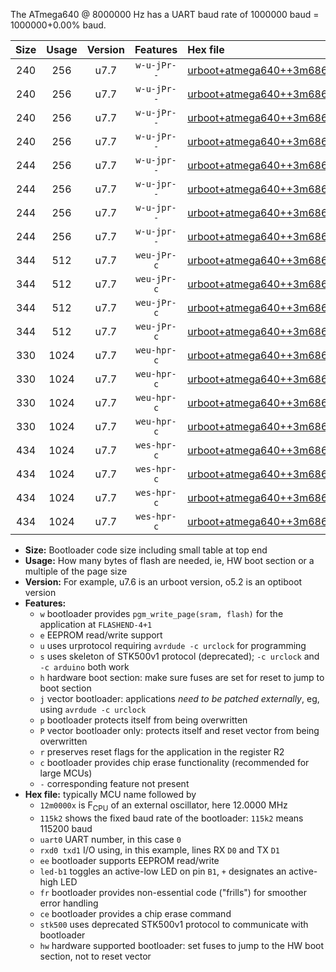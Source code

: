 The ATmega640 @ 8000000 Hz has a UART baud rate of 1000000 baud = 1000000+0.00% baud.

|Size|Usage|Version|Features|Hex file|
|:-:|:-:|:-:|:-:|:--|
|240|256|u7.7|`w-u-jPr--`|[urboot+atmega640++3m6864x++460k8_uart0_rxe0_txe1_led+b7.hex](https://raw.githubusercontent.com/stefanrueger/urboot.hex/main/cores/megacore/atmega640/external_oscillator/fcpu++3m6864_Hz/br++460k8_bps/urboot+atmega640++3m6864x++460k8_uart0_rxe0_txe1_led+b7.hex)|
|240|256|u7.7|`w-u-jPr--`|[urboot+atmega640++3m6864x++460k8_uart1_rxd2_txd3_led+b7.hex](https://raw.githubusercontent.com/stefanrueger/urboot.hex/main/cores/megacore/atmega640/external_oscillator/fcpu++3m6864_Hz/br++460k8_bps/urboot+atmega640++3m6864x++460k8_uart1_rxd2_txd3_led+b7.hex)|
|240|256|u7.7|`w-u-jPr--`|[urboot+atmega640++3m6864x++460k8_uart2_rxh0_txh1_led+b7.hex](https://raw.githubusercontent.com/stefanrueger/urboot.hex/main/cores/megacore/atmega640/external_oscillator/fcpu++3m6864_Hz/br++460k8_bps/urboot+atmega640++3m6864x++460k8_uart2_rxh0_txh1_led+b7.hex)|
|240|256|u7.7|`w-u-jPr--`|[urboot+atmega640++3m6864x++460k8_uart3_rxj0_txj1_led+b7.hex](https://raw.githubusercontent.com/stefanrueger/urboot.hex/main/cores/megacore/atmega640/external_oscillator/fcpu++3m6864_Hz/br++460k8_bps/urboot+atmega640++3m6864x++460k8_uart3_rxj0_txj1_led+b7.hex)|
|244|256|u7.7|`w-u-jpr--`|[urboot+atmega640++3m6864x++460k8_uart0_rxe0_txe1_led+b7_fr.hex](https://raw.githubusercontent.com/stefanrueger/urboot.hex/main/cores/megacore/atmega640/external_oscillator/fcpu++3m6864_Hz/br++460k8_bps/urboot+atmega640++3m6864x++460k8_uart0_rxe0_txe1_led+b7_fr.hex)|
|244|256|u7.7|`w-u-jpr--`|[urboot+atmega640++3m6864x++460k8_uart1_rxd2_txd3_led+b7_fr.hex](https://raw.githubusercontent.com/stefanrueger/urboot.hex/main/cores/megacore/atmega640/external_oscillator/fcpu++3m6864_Hz/br++460k8_bps/urboot+atmega640++3m6864x++460k8_uart1_rxd2_txd3_led+b7_fr.hex)|
|244|256|u7.7|`w-u-jpr--`|[urboot+atmega640++3m6864x++460k8_uart2_rxh0_txh1_led+b7_fr.hex](https://raw.githubusercontent.com/stefanrueger/urboot.hex/main/cores/megacore/atmega640/external_oscillator/fcpu++3m6864_Hz/br++460k8_bps/urboot+atmega640++3m6864x++460k8_uart2_rxh0_txh1_led+b7_fr.hex)|
|244|256|u7.7|`w-u-jpr--`|[urboot+atmega640++3m6864x++460k8_uart3_rxj0_txj1_led+b7_fr.hex](https://raw.githubusercontent.com/stefanrueger/urboot.hex/main/cores/megacore/atmega640/external_oscillator/fcpu++3m6864_Hz/br++460k8_bps/urboot+atmega640++3m6864x++460k8_uart3_rxj0_txj1_led+b7_fr.hex)|
|344|512|u7.7|`weu-jPr-c`|[urboot+atmega640++3m6864x++460k8_uart0_rxe0_txe1_ee_led+b7_fr_ce.hex](https://raw.githubusercontent.com/stefanrueger/urboot.hex/main/cores/megacore/atmega640/external_oscillator/fcpu++3m6864_Hz/br++460k8_bps/urboot+atmega640++3m6864x++460k8_uart0_rxe0_txe1_ee_led+b7_fr_ce.hex)|
|344|512|u7.7|`weu-jPr-c`|[urboot+atmega640++3m6864x++460k8_uart1_rxd2_txd3_ee_led+b7_fr_ce.hex](https://raw.githubusercontent.com/stefanrueger/urboot.hex/main/cores/megacore/atmega640/external_oscillator/fcpu++3m6864_Hz/br++460k8_bps/urboot+atmega640++3m6864x++460k8_uart1_rxd2_txd3_ee_led+b7_fr_ce.hex)|
|344|512|u7.7|`weu-jPr-c`|[urboot+atmega640++3m6864x++460k8_uart2_rxh0_txh1_ee_led+b7_fr_ce.hex](https://raw.githubusercontent.com/stefanrueger/urboot.hex/main/cores/megacore/atmega640/external_oscillator/fcpu++3m6864_Hz/br++460k8_bps/urboot+atmega640++3m6864x++460k8_uart2_rxh0_txh1_ee_led+b7_fr_ce.hex)|
|344|512|u7.7|`weu-jPr-c`|[urboot+atmega640++3m6864x++460k8_uart3_rxj0_txj1_ee_led+b7_fr_ce.hex](https://raw.githubusercontent.com/stefanrueger/urboot.hex/main/cores/megacore/atmega640/external_oscillator/fcpu++3m6864_Hz/br++460k8_bps/urboot+atmega640++3m6864x++460k8_uart3_rxj0_txj1_ee_led+b7_fr_ce.hex)|
|330|1024|u7.7|`weu-hpr-c`|[urboot+atmega640++3m6864x++460k8_uart0_rxe0_txe1_ee_led+b7_fr_ce_hw.hex](https://raw.githubusercontent.com/stefanrueger/urboot.hex/main/cores/megacore/atmega640/external_oscillator/fcpu++3m6864_Hz/br++460k8_bps/urboot+atmega640++3m6864x++460k8_uart0_rxe0_txe1_ee_led+b7_fr_ce_hw.hex)|
|330|1024|u7.7|`weu-hpr-c`|[urboot+atmega640++3m6864x++460k8_uart1_rxd2_txd3_ee_led+b7_fr_ce_hw.hex](https://raw.githubusercontent.com/stefanrueger/urboot.hex/main/cores/megacore/atmega640/external_oscillator/fcpu++3m6864_Hz/br++460k8_bps/urboot+atmega640++3m6864x++460k8_uart1_rxd2_txd3_ee_led+b7_fr_ce_hw.hex)|
|330|1024|u7.7|`weu-hpr-c`|[urboot+atmega640++3m6864x++460k8_uart2_rxh0_txh1_ee_led+b7_fr_ce_hw.hex](https://raw.githubusercontent.com/stefanrueger/urboot.hex/main/cores/megacore/atmega640/external_oscillator/fcpu++3m6864_Hz/br++460k8_bps/urboot+atmega640++3m6864x++460k8_uart2_rxh0_txh1_ee_led+b7_fr_ce_hw.hex)|
|330|1024|u7.7|`weu-hpr-c`|[urboot+atmega640++3m6864x++460k8_uart3_rxj0_txj1_ee_led+b7_fr_ce_hw.hex](https://raw.githubusercontent.com/stefanrueger/urboot.hex/main/cores/megacore/atmega640/external_oscillator/fcpu++3m6864_Hz/br++460k8_bps/urboot+atmega640++3m6864x++460k8_uart3_rxj0_txj1_ee_led+b7_fr_ce_hw.hex)|
|434|1024|u7.7|`wes-hpr-c`|[urboot+atmega640++3m6864x++460k8_uart0_rxe0_txe1_ee_led+b7_fr_ce_stk500_hw.hex](https://raw.githubusercontent.com/stefanrueger/urboot.hex/main/cores/megacore/atmega640/external_oscillator/fcpu++3m6864_Hz/br++460k8_bps/urboot+atmega640++3m6864x++460k8_uart0_rxe0_txe1_ee_led+b7_fr_ce_stk500_hw.hex)|
|434|1024|u7.7|`wes-hpr-c`|[urboot+atmega640++3m6864x++460k8_uart1_rxd2_txd3_ee_led+b7_fr_ce_stk500_hw.hex](https://raw.githubusercontent.com/stefanrueger/urboot.hex/main/cores/megacore/atmega640/external_oscillator/fcpu++3m6864_Hz/br++460k8_bps/urboot+atmega640++3m6864x++460k8_uart1_rxd2_txd3_ee_led+b7_fr_ce_stk500_hw.hex)|
|434|1024|u7.7|`wes-hpr-c`|[urboot+atmega640++3m6864x++460k8_uart2_rxh0_txh1_ee_led+b7_fr_ce_stk500_hw.hex](https://raw.githubusercontent.com/stefanrueger/urboot.hex/main/cores/megacore/atmega640/external_oscillator/fcpu++3m6864_Hz/br++460k8_bps/urboot+atmega640++3m6864x++460k8_uart2_rxh0_txh1_ee_led+b7_fr_ce_stk500_hw.hex)|
|434|1024|u7.7|`wes-hpr-c`|[urboot+atmega640++3m6864x++460k8_uart3_rxj0_txj1_ee_led+b7_fr_ce_stk500_hw.hex](https://raw.githubusercontent.com/stefanrueger/urboot.hex/main/cores/megacore/atmega640/external_oscillator/fcpu++3m6864_Hz/br++460k8_bps/urboot+atmega640++3m6864x++460k8_uart3_rxj0_txj1_ee_led+b7_fr_ce_stk500_hw.hex)|

- **Size:** Bootloader code size including small table at top end
- **Usage:** How many bytes of flash are needed, ie, HW boot section or a multiple of the page size
- **Version:** For example, u7.6 is an urboot version, o5.2 is an optiboot version
- **Features:**
  + `w` bootloader provides `pgm_write_page(sram, flash)` for the application at `FLASHEND-4+1`
  + `e` EEPROM read/write support
  + `u` uses urprotocol requiring `avrdude -c urclock` for programming
  + `s` uses skeleton of STK500v1 protocol (deprecated); `-c urclock` and `-c arduino` both work
  + `h` hardware boot section: make sure fuses are set for reset to jump to boot section
  + `j` vector bootloader: applications *need to be patched externally*, eg, using `avrdude -c urclock`
  + `p` bootloader protects itself from being overwritten
  + `P` vector bootloader only: protects itself and reset vector from being overwritten
  + `r` preserves reset flags for the application in the register R2
  + `c` bootloader provides chip erase functionality (recommended for large MCUs)
  + `-` corresponding feature not present
- **Hex file:** typically MCU name followed by
  + `12m0000x` is F<sub>CPU</sub> of an external oscillator, here 12.0000 MHz
  + `115k2` shows the fixed baud rate of the bootloader: `115k2` means 115200 baud
  + `uart0` UART number, in this case `0`
  + `rxd0 txd1` I/O using, in this example, lines RX `D0` and TX `D1`
  + `ee` bootloader supports EEPROM read/write
  + `led-b1` toggles an active-low LED on pin `B1`, `+` designates an active-high LED
  + `fr` bootloader provides non-essential code ("frills") for smoother error handling
  + `ce` bootloader provides a chip erase command
  + `stk500` uses deprecated STK500v1 protocol to communicate with bootloader
  + `hw` hardware supported bootloader: set fuses to jump to the HW boot section, not to reset vector
